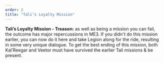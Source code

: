 ```yaml
---
order: 2
title: "Tali’s Loyalty Mission"
--- 
```


**Tali’s Loyalty Mission - Treason:** as well as being a mission you can fail, the outcome has major repercussions in ME3. If you didn't do this mission earlier, you can now do it here and take Legion along for the ride, resulting in some very unique dialogue. To get the best ending of this mission, both Kal’Reegar and Veetor must have survived the earlier Tali missions & be present.
